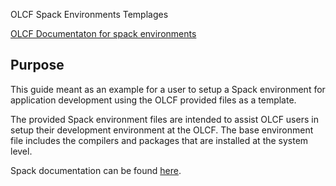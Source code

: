 OLCF Spack Environments Templages

[OLCF Documentaton for spack environments](https://docs.olcf.ornl.gov/software/spack_env/index.html)

## Purpose

This guide meant as an example for a user to setup a Spack environment for application development using the OLCF 
provided files as a template.

The provided Spack environment files are intended to assist OLCF users in setup their development environment at the 
OLCF.  The base environment file includes the compilers and packages that are installed at the system level.

Spack documentation can be found [here](https://spack.readthedocs.io/).
